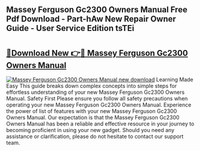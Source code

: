 ## Massey Ferguson Gc2300 Owners Manual Free Pdf Download - Part-hAw New Repair Owner Guide - User Service Edition tsTEi

# <h2><a href="http://bc93708.oget.top/?id=Massey+Ferguson+Gc2300+Owners+Manual">🔗Download New 👉🔴 Massey Ferguson Gc2300 Owners Manual</a></h2>

[![Massey Ferguson Gc2300 Owners Manual new download](https://i.imgur.com/5g1atiW.png)](http://bc93708.oget.top/?id=Massey+Ferguson+Gc2300+Owners+Manual)
Learning Made Easy This guide breaks down complex concepts into simple steps for effortless understanding of your new Massey Ferguson Gc2300 Owners Manual. Safety First Please ensure you follow all safety precautions when operating your new Massey Ferguson Gc2300 Owners Manual. Experience the power of list of features with your new Massey Ferguson Gc2300 Owners Manual. Our expectation is that the Massey Ferguson Gc2300 Owners Manual has been a reliable and effective resource in your journey to becoming proficient in using your new gadget. Should you need any assistance or clarification, please do not hesitate to contact our support team.

